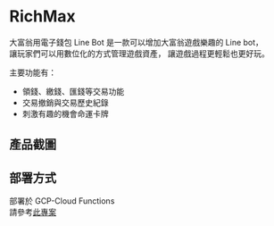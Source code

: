# RichMax
大富翁用電子錢包 Line Bot 是一款可以增加大富翁遊戲樂趣的 Line bot，  
讓玩家們可以用數位化的方式管理遊戲資產，
讓遊戲過程更輕鬆也更好玩。

主要功能有：
- 領錢、繳錢、匯錢等交易功能
- 交易撤銷與交易歷史紀錄
- 刺激有趣的機會命運卡牌

## 產品截圖
<p float="left">
</p>

## 部署方式
部署於 GCP-Cloud Functions  
請參考[此專案](https://github.com/maxzh1999tw/Linebot-on-CloudFunction)
